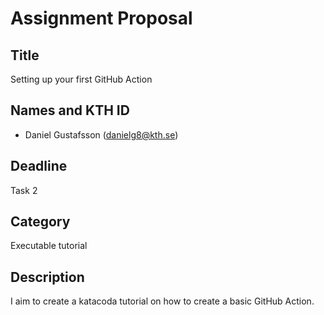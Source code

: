 # Assignment Proposal

## Title

Setting up your first GitHub Action

## Names and KTH ID

- Daniel Gustafsson (danielg8@kth.se)

## Deadline

Task 2

## Category

Executable tutorial

## Description

I aim to create a katacoda tutorial on how to create a basic GitHub Action.
